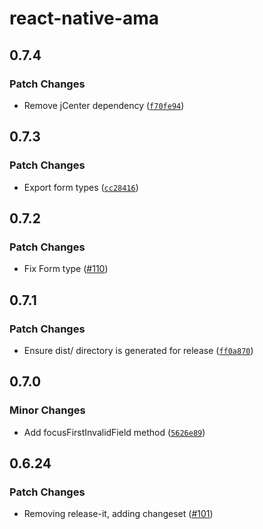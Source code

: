 # react-native-ama

## 0.7.4

### Patch Changes

- Remove jCenter dependency ([`f70fe94`](https://github.com/FormidableLabs/react-native-ama/commit/f70fe94a9bd8e8b3ecab0f659bfeb3d52bedf713))

## 0.7.3

### Patch Changes

- Export form types ([`cc28416`](https://github.com/FormidableLabs/react-native-ama/commit/cc28416eb841483ac34954cb6863ec9fb8f920f9))

## 0.7.2

### Patch Changes

- Fix Form type ([#110](https://github.com/FormidableLabs/react-native-ama/pull/110))

## 0.7.1

### Patch Changes

- Ensure dist/ directory is generated for release ([`ff0a870`](https://github.com/FormidableLabs/react-native-ama/commit/ff0a87059a916ace7a4da11db55aa23a8fd85fd6))

## 0.7.0

### Minor Changes

- Add focusFirstInvalidField method ([`5626e89`](https://github.com/FormidableLabs/react-native-ama/commit/5626e89092c7a07c39e3018d102484c266c4bd75))

## 0.6.24

### Patch Changes

- Removing release-it, adding changeset ([#101](https://github.com/FormidableLabs/react-native-ama/pull/101))
